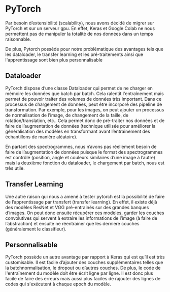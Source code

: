 # PyTorch
Par besoin d’extensibilité (scalability), nous avons décidé de migrer sur PyTorch et sur un serveur gpu. En effet, 
Keras et Google Colab ne nous permettent pas de manipuler la totalité de nos données dans un temps raisonnable.

De plus, Pytorch possède pour notre problématique des avantages tels que les dataloader, 
le transfer learning et les pré-traitements ainsi que l'apprentissage sont bien plus personnalisable

## Dataloader
PyTorch dispose d’une classe Dataloader qui permet de ne charger en mémoire les données que batch par batch. 
Cela ralentit l'entraînement mais permet de pouvoir traiter des volumes de données très important. 
Dans ce processus de chargement de données, peut être incorporé des pipeline de transformation. 
Par exemple, pour les images, on peut ajouter un processus de normalisation de l’image, 
de changement de la taille, de rotation/translation, etc.. 
Cela permet donc de pré-traiter nos données et de faire de l’augmentation de données 
(technique utilisée pour améliorer la généralisation des modèles en transformant avant l’entrainement 
des échantillons de manière aléatoire).

En partant des spectrogrammes, nous n’avons pas réellement besoin de faire de l’augmentation de données puisque 
le format des spectrogrammes est contrôlé (position, angle et couleurs similaires d’une image à l’autre) mais 
la deuxième fonction du dataloader, le chargement par batch, nous est très utile.

## Transfer Learning
Une autre raison qui nous a amené à tester pytorch est la possibilité de faire de 
l’apprentissage par transfert (transfer learning). En effet, il existe déjà des modèles ResNet et 
VGG pré-entrainés sur des grandes banques d’images. On peut donc ensuite récupérer ces modèles, 
garder les couches convolutives qui servent à extraire les informations de l’image (à faire de l’abstraction) 
et ensuite ne réentrainer que les derniere couches (généralement le classifieur).


## Personnalisable
PyTorch possède un autre avantage par rapport à Keras qui est qu’il est très customisable. 
Il est facile d’ajouter des couches supplémentaires telles que la batchnormalisation, 
le dropout ou d’autres couches. De plus, le code de l'entraînement du modèle doit être écrit 
ligne par ligne. Il est donc plus facile de faire des erreurs mais aussi plus faciles de rajouter des 
lignes de codes qui s'exécutent à chaque epoch du modèle.
